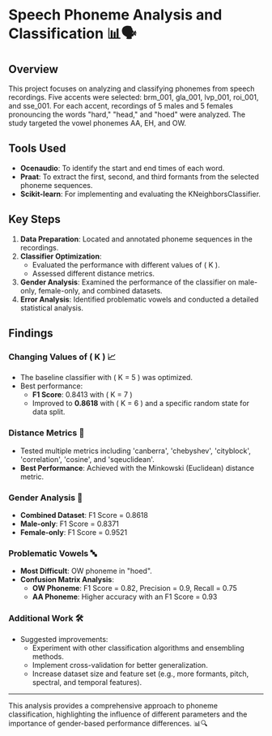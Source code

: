 # Speech Phoneme Analysis and Classification 📊🗣️

## Overview
This project focuses on analyzing and classifying phonemes from speech recordings. Five accents were selected: brm_001, gla_001, lvp_001, roi_001, and sse_001. For each accent, recordings of 5 males and 5 females pronouncing the words "hard," "head," and "hoed" were analyzed. The study targeted the vowel phonemes AA, EH, and OW.

## Tools Used
- **Ocenaudio**: To identify the start and end times of each word.
- **Praat**: To extract the first, second, and third formants from the selected phoneme sequences.
- **Scikit-learn**: For implementing and evaluating the KNeighborsClassifier.

## Key Steps
1. **Data Preparation**: Located and annotated phoneme sequences in the recordings.
2. **Classifier Optimization**: 
   - Evaluated the performance with different values of \( K \).
   - Assessed different distance metrics.
3. **Gender Analysis**: Examined the performance of the classifier on male-only, female-only, and combined datasets.
4. **Error Analysis**: Identified problematic vowels and conducted a detailed statistical analysis.

## Findings

### Changing Values of \( K \) 📈
- The baseline classifier with \( K = 5 \) was optimized.
- Best performance:
  - **F1 Score**: 0.8413 with \( K = 7 \)
  - Improved to **0.8618** with \( K = 6 \) and a specific random state for data split.

### Distance Metrics 📏
- Tested multiple metrics including 'canberra', 'chebyshev', 'cityblock', 'correlation', 'cosine', and 'sqeuclidean'.
- **Best Performance**: Achieved with the Minkowski (Euclidean) distance metric.

### Gender Analysis 👫
- **Combined Dataset**: F1 Score = 0.8618
- **Male-only**: F1 Score = 0.8371
- **Female-only**: F1 Score = 0.9521

### Problematic Vowels 🔤
- **Most Difficult**: OW phoneme in "hoed".
- **Confusion Matrix Analysis**:
  - **OW Phoneme**: F1 Score = 0.82, Precision = 0.9, Recall = 0.75
  - **AA Phoneme**: Higher accuracy with an F1 Score = 0.93

### Additional Work 🛠️
- Suggested improvements:
  - Experiment with other classification algorithms and ensembling methods.
  - Implement cross-validation for better generalization.
  - Increase dataset size and feature set (e.g., more formants, pitch, spectral, and temporal features).

---

This analysis provides a comprehensive approach to phoneme classification, highlighting the influence of different parameters and the importance of gender-based performance differences. 📊🔍
